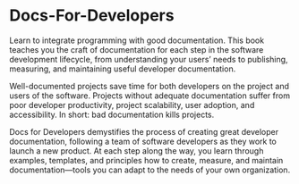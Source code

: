 # Docs-For-Developers
Learn to integrate programming with good documentation. This book teaches you the craft of documentation for each step in the software development lifecycle, from understanding your users’ needs to publishing, measuring, and maintaining useful developer documentation.

Well-documented projects save time for both developers on the project and users of the software. Projects without adequate documentation suffer from poor developer productivity, project scalability, user adoption, and accessibility. In short: bad documentation kills projects. 

Docs for Developers demystifies the process of creating great developer documentation, following a team of software developers as they work to launch a new product. At each step along the way, you learn through examples, templates, and principles how to create, measure, and maintain documentation―tools you can adapt to the needs of your own organization.
